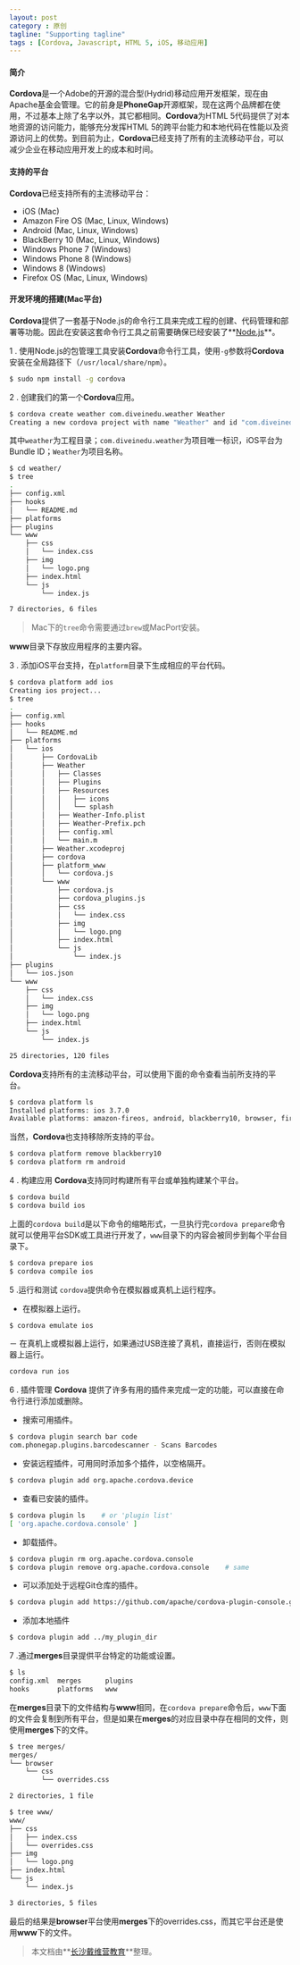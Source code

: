 ```yaml
---
layout: post
category : 原创
tagline: "Supporting tagline"
tags : [Cordova, Javascript, HTML 5, iOS, 移动应用]
---
```

#### 简介
**Cordova**是一个Adobe的开源的混合型(Hydrid)移动应用开发框架，现在由Apache基金会管理。它的前身是**PhoneGap**开源框架，现在这两个品牌都在使用，不过基本上除了名字以外，其它都相同。**Cordova**为HTML 5代码提供了对本地资源的访问能力，能够充分发挥HTML 5的跨平台能力和本地代码在性能以及资源访问上的优势。到目前为止，**Cordova**已经支持了所有的主流移动平台，可以减少企业在移动应用开发上的成本和时间。

#### 支持的平台
**Cordova**已经支持所有的主流移动平台：

- iOS (Mac)
- Amazon Fire OS (Mac, Linux, Windows)
- Android (Mac, Linux, Windows)
- BlackBerry 10 (Mac, Linux, Windows)
- Windows Phone 7 (Windows)
- Windows Phone 8 (Windows)
- Windows 8 (Windows)
- Firefox OS (Mac, Linux, Windows)

#### 开发环境的搭建(Mac平台)
**Cordova**提供了一套基于Node.js的命令行工具来完成工程的创建、代码管理和部署等功能。因此在安装这套命令行工具之前需要确保已经安装了**[Node.js](http://nodejs.org/)**。

1 . 使用Node.js的包管理工具安装**Cordova**命令行工具，使用`-g`参数将**Cordova**安装在全局路径下（`/usr/local/share/npm`）。

```bash
$ sudo npm install -g cordova
```
2 . 创建我们的第一个**Cordova**应用。

```bash
$ cordova create weather com.diveinedu.weather Weather
Creating a new cordova project with name "Weather" and id "com.diveinedu.weather" at location "/Users/apple/Desktop/OC_Project/weather"
```

其中`weather`为工程目录；`com.diveinedu.weather`为项目唯一标识，iOS平台为Bundle ID；`Weather`为项目名称。

```bash
$ cd weather/
$ tree
.
├── config.xml
├── hooks
│   └── README.md
├── platforms
├── plugins
└── www
    ├── css
    │   └── index.css
    ├── img
    │   └── logo.png
    ├── index.html
    └── js
        └── index.js

7 directories, 6 files
```

> Mac下的`tree`命令需要通过`brew`或MacPort安装。

**www**目录下存放应用程序的主要内容。

3 . 添加iOS平台支持，在`platform`目录下生成相应的平台代码。

```bash
$ cordova platform add ios
Creating ios project...
$ tree
.
├── config.xml
├── hooks
│   └── README.md
├── platforms
│   └── ios
│       ├── CordovaLib
│       ├── Weather
│       │   ├── Classes
│       │   ├── Plugins
│       │   ├── Resources
│       │   │   ├── icons
│       │   │   └── splash
│       │   ├── Weather-Info.plist
│       │   ├── Weather-Prefix.pch
│       │   ├── config.xml
│       │   └── main.m
│       ├── Weather.xcodeproj
│       ├── cordova
│       ├── platform_www
│       │   └── cordova.js
│       └── www
│           ├── cordova.js
│           ├── cordova_plugins.js
│           ├── css
│           │   └── index.css
│           ├── img
│           │   └── logo.png
│           ├── index.html
│           └── js
│               └── index.js
├── plugins
│   └── ios.json
└── www
    ├── css
    │   └── index.css
    ├── img
    │   └── logo.png
    ├── index.html
    └── js
        └── index.js

25 directories, 120 files
```

**Cordova**支持所有的主流移动平台，可以使用下面的命令查看当前所支持的平台。

```bash
$ cordova platform ls
Installed platforms: ios 3.7.0
Available platforms: amazon-fireos, android, blackberry10, browser, firefoxos
```

当然，**Cordova**也支持移除所支持的平台。

```bash
$ cordova platform remove blackberry10
$ cordova platform rm android
```

4 . 构建应用
**Cordova**支持同时构建所有平台或单独构建某个平台。

```bash
$ cordova build
$ cordova build ios
```

上面的`cordova build`是以下命令的缩略形式，一旦执行完`cordova prepare`命令就可以使用平台SDK或工具进行开发了，`www`目录下的内容会被同步到每个平台目录下。

```bash
$ cordova prepare ios
$ cordova compile ios
```

5 .运行和测试
`cordova`提供命令在模拟器或真机上运行程序。

- 在模拟器上运行。

```bash
$ cordova emulate ios
```

－ 在真机上或模拟器上运行，如果通过USB连接了真机，直接运行，否则在模拟器上运行。

```bash
cordova run ios
```

6 . 插件管理
**Cordova** 提供了许多有用的插件来完成一定的功能，可以直接在命令行进行添加或删除。

- 搜索可用插件。

```bash
$ cordova plugin search bar code
com.phonegap.plugins.barcodescanner - Scans Barcodes
```

- 安装远程插件，可用同时添加多个插件，以空格隔开。

```bash
$ cordova plugin add org.apache.cordova.device
```

- 查看已安装的插件。

```bash
$ cordova plugin ls    # or 'plugin list'
[ 'org.apache.cordova.console' ]
```

- 卸载插件。

```bash
$ cordova plugin rm org.apache.cordova.console
$ cordova plugin remove org.apache.cordova.console    # same
```

- 可以添加处于远程Git仓库的插件。

```bash
$ cordova plugin add https://github.com/apache/cordova-plugin-console.git
```

- 添加本地插件

```bash
$ cordova plugin add ../my_plugin_dir
```

7 .通过**merges**目录提供平台特定的功能或设置。

```bash
$ ls
config.xml	merges		plugins
hooks		platforms	www
```

在**merges**目录下的文件结构与**www**相同，在`cordova prepare`命令后，`www`下面的文件会复制到所有平台，但是如果在**merges**的对应目录中存在相同的文件，则使用**merges**下的文件。

```bash
$ tree merges/
merges/
└── browser
    └── css
        └── overrides.css

2 directories, 1 file

$ tree www/
www/
├── css
│   ├── index.css
│   └── overrides.css
├── img
│   └── logo.png
├── index.html
└── js
    └── index.js

3 directories, 5 files
```

最后的结果是**browser**平台使用**merges**下的overrides.css，而其它平台还是使用**www**下的文件。

> 本文档由**[长沙戴维营教育](http://www.diveinedu.cn)**整理。